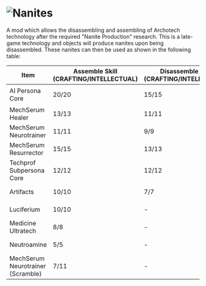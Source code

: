 ![Nanites](https://i.imgur.com/mqmV1Ub.png)  
========
A mod which allows the disassembling and assembling of Archotech technology after the required "Nanite Production" research. This is a late-game technology and objects will produce nanites upon being disassembled. These nanites can then be used as shown in the following table:

| Item | Assemble Skill (CRAFTING/INTELLECTUAL)| Disassemble Skill (CRAFTING/INTELLECTUAL) | Tech Required |
| ------------- | ------------- | ------------- | ------------- |
| AI Persona Core  | 20/20  | 15/15  | ```diff - Nanite Production```  |
| MechSerum Healer  | 13/13  | 11/11  | Nanite Production  |
| MechSerum Neurotrainer  | 11/11  | 9/9  | Nanite Production  |
| MechSerum Resurrector  | 15/15  | 13/13  | Nanite Production  |
| Techprof Subpersona Core  | 12/12  | 12/12  | Nanite Production  |
| Artifacts  | 10/10  | 7/7  | Nanite Production  |
| Luciferium  | 10/10  | -  | Nanite Production  |
| Medicine Ultratech  | 8/8  | -  | Nanite Production  |
| Neutroamine  | 5/5  | -  | Medicine Production  |
| MechSerum Neurotrainer (Scramble) | 7/11  | -  | Nanite Production  |
